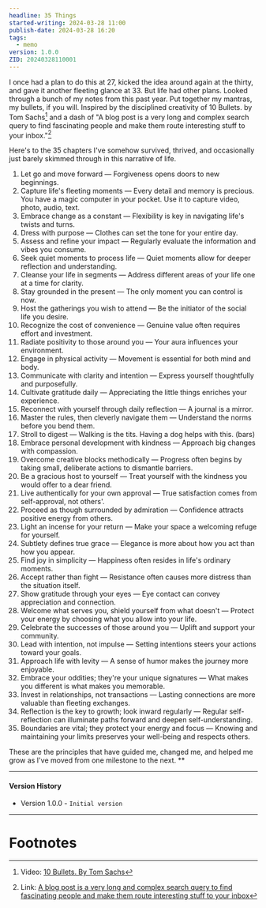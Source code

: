 ```yaml
---
headline: 35 Things
started-writing: 2024-03-28 11:00
publish-date: 2024-03-28 16:20
tags:
  - memo
version: 1.0.0
ZID: 20240328110001
---
```

I once had a plan to do this at 27, kicked the idea around again at the thirty, and gave it another fleeting glance at 33. But life had other plans. Looked through a bunch of my notes from this past year. Put together my mantras, my bullets, if you will. Inspired by the disciplined creativity of 10 Bullets. by Tom Sachs[^1] and a dash of "A blog post is a very long and complex search query to find fascinating people and make them route interesting stuff to your inbox."[^2]

Here's to the 35 chapters I've somehow survived, thrived, and occasionally just barely skimmed through in this narrative of life.

1. Let go and move forward — Forgiveness opens doors to new beginnings.
2. Capture life's fleeting moments — Every detail and memory is precious. You have a magic computer in your pocket. Use it to capture video, photo, audio, text.
3. Embrace change as a constant — Flexibility is key in navigating life's twists and turns.
4. Dress with purpose — Clothes can set the tone for your entire day.
5. Assess and refine your impact — Regularly evaluate the information and vibes you consume.
6. Seek quiet moments to process life — Quiet moments allow for deeper reflection and understanding.
7. Cleanse your life in segments — Address different areas of your life one at a time for clarity.
8. Stay grounded in the present — The only moment you can control is now.
9. Host the gatherings you wish to attend — Be the initiator of the social life you desire.
10. Recognize the cost of convenience — Genuine value often requires effort and investment.
11. Radiate positivity to those around you — Your aura influences your environment.
12. Engage in physical activity — Movement is essential for both mind and body.
13. Communicate with clarity and intention — Express yourself thoughtfully and purposefully.
14. Cultivate gratitude daily — Appreciating the little things enriches your experience.
15. Reconnect with yourself through daily reflection — A journal is a mirror.
16. Master the rules, then cleverly navigate them — Understand the norms before you bend them.
17. Stroll to digest — Walking is the tits. Having a dog helps with this. (bars)
18. Embrace personal development with kindness — Approach big changes with compassion.
19. Overcome creative blocks methodically — Progress often begins by taking small, deliberate actions to dismantle barriers.
20. Be a gracious host to yourself — Treat yourself with the kindness you would offer to a dear friend.
21. Live authentically for your own approval — True satisfaction comes from self-approval, not others'.
22. Proceed as though surrounded by admiration — Confidence attracts positive energy from others.
23. Light an incense for your return — Make your space a welcoming refuge for yourself.
24. Subtlety defines true grace — Elegance is more about how you act than how you appear.
25. Find joy in simplicity — Happiness often resides in life's ordinary moments.
26. Accept rather than fight — Resistance often causes more distress than the situation itself.
27. Show gratitude through your eyes — Eye contact can convey appreciation and connection.
28. Welcome what serves you, shield yourself from what doesn't — Protect your energy by choosing what you allow into your life.
29. Celebrate the successes of those around you — Uplift and support your community.
30. Lead with intention, not impulse — Setting intentions steers your actions toward your goals.
31. Approach life with levity — A sense of humor makes the journey more enjoyable.
32. Embrace your oddities; they're your unique signatures — What makes you different is what makes you memorable.
33. Invest in relationships, not transactions — Lasting connections are more valuable than fleeting exchanges.
34. Reflection is the key to growth; look inward regularly — Regular self-reflection can illuminate paths forward and deepen self-understanding.
35. Boundaries are vital; they protect your energy and focus — Knowing and maintaining your limits preserves your well-being and respects others.

These are the principles that have guided me, changed me, and helped me grow as I've moved from one milestone to the next.
**

--- 
#### Version History 
- Version 1.0.0 - `Initial version`

---
# Footnotes

[^1]: Video: [10 Bullets. By Tom Sachs](https://www.youtube.com/watch?v=49p1JVLHUos)
[^2]: Link: [A blog post is a very long and complex search query to find fascinating people and make them route interesting stuff to your inbox](https://www.henrikkarlsson.xyz/p/search-query)